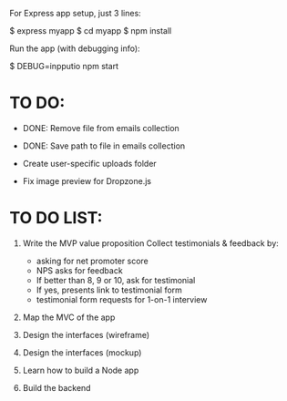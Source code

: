 For Express app setup, just 3 lines:

$ express myapp
$ cd myapp
$ npm install

Run the app (with debugging info): 

$ DEBUG=inpputio npm start


# TO DO: 

- DONE: Remove file from emails collection
- DONE: Save path to file in emails collection

- Create user-specific uploads folder
- Fix image preview for Dropzone.js



# TO DO LIST: 

1. Write the MVP value proposition
Collect testimonials & feedback by:

    - asking for net promoter score
    - NPS asks for feedback
    - If better than 8, 9 or 10, ask for testimonial
    - If yes, presents link to testimonial form
    - testimonial form requests for 1-on-1 interview

2. Map the MVC of the app

3. Design the interfaces (wireframe)

4. Design the interfaces (mockup)

5. Learn how to build a Node app

6. Build the backend